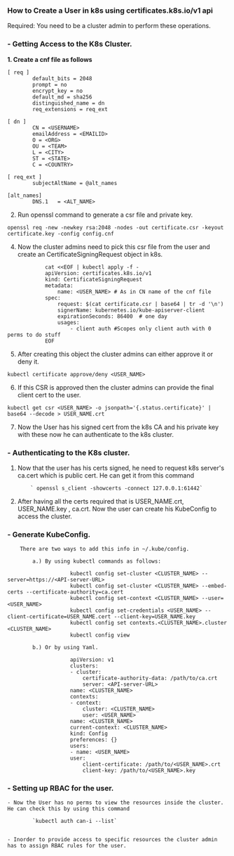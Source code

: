 ### How to Create a User in k8s using certificates.k8s.io/v1 api

Required: You need to be a cluster admin to perform these operations.

### - Getting Access to the K8s Cluster.

**1. Create a cnf file as follows**


```
[ req ]
        default_bits = 2048
        prompt = no
        encrypt_key = no
        default_md = sha256
        distinguished_name = dn
        req_extensions = req_ext

[ dn ]
        CN = <USERNAME>
        emailAddress = <EMAILID>
        O = <ORG>
        OU = <TEAM>
        L = <CITY>
        ST = <STATE>
        C = <COUNTRY>

[ req_ext ]
        subjectAltName = @alt_names

[alt_names]
        DNS.1   = <ALT_NAME>
```


2. Run openssl command to generate a csr file and private key.


`openssl req -new -newkey rsa:2048 -nodes -out certificate.csr -keyout certificate.key -config config.cnf`
  

4. Now the cluster admins need to pick this csr file from the user and create an CertificateSigningRequest object in k8s.

  
```
            cat <<EOF | kubectl apply -f -
            apiVersion: certificates.k8s.io/v1
            kind: CertificateSigningRequest
            metadata:
                name: <USER_NAME> # As in CN name of the cnf file
            spec:
                request: $(cat certificate.csr | base64 | tr -d '\n')
                signerName: kubernetes.io/kube-apiserver-client
                expirationSeconds: 86400  # one day
                usages:
                    - client auth #Scopes only client auth with 0 perms to do stuff 
            EOF
```

5. After creating this object the cluster admins can either approve it or deny it.


`kubectl certificate approve/deny <USER_NAME>`


6. If this CSR is approved then the cluster admins can provide the final client cert to the user.


 `kubectl get csr <USER_NAME> -o jsonpath='{.status.certificate}' | base64 --decode > USER_NAME.crt`


7. Now the User has his signed cert from the k8s CA and his private key with these now he can authenticate to the k8s cluster.


### - Authenticating to the K8s cluster.

1. Now that the user has his certs signed, he need to request k8s server's ca.cert which is public cert. He can get it from this command

           ` openssl s_client -showcerts -connect 127.0.0.1:61442`

    

2. After having all the certs required that is USER_NAME.crt, USER_NAME.key , ca.crt. Now the user can create his KubeConfig to access the cluster.


### - Generate KubeConfig. 

        There are two ways to add this info in ~/.kube/config.

            a.) By using kubectl commands as follows:


```
                    kubectl config set-cluster <CLUSTER_NAME> --server=https://<API-server-URL>
                    kubectl config set-cluster <CLUSTER_NAME> --embed-certs --certificate-authority=ca.cert
                    kubectl config set-context <CLUSTER_NAME> --user=<USER_NAME>
                    kubectl config set-credentials <USER_NAME> --client-certificate=USER_NAME.cert --client-key=USER_NAME.key
                    kubectl config set contexts.<CLUSTER_NAME>.cluster <CLUSTER_NAME>
                    kubectl config view
```


            b.) Or by using Yaml.

```
                    apiVersion: v1
                    clusters:
                    - cluster:
                        certificate-authority-data: /path/to/ca.crt
                        server: <API-server-URL>
                    name: <CLUSTER_NAME>
                    contexts:
                    - context:
                        cluster: <CLUSTER_NAME>
                        user: <USER_NAME>
                    name: <CLUSTER_NAME>
                    current-context: <CLUSTER_NAME>
                    kind: Config
                    preferences: {}
                    users:
                    - name: <USER_NAME>
                    user:
                        client-certificate: /path/to/<USER_NAME>.crt
                        client-key: /path/to/<USER_NAME>.key
```


### - Setting up RBAC for the user.

    - Now the User has no perms to view the resources inside the cluster. He can check this by using this command
       
            `kubectl auth can-i --list`

    
    - Inorder to provide access to specific resources the cluster admin has to assign RBAC rules for the user.

